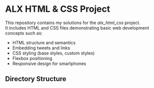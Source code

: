 # ALX HTML & CSS Project

This repository contains my solutions for the *alx_html_css* project.  
It includes HTML and CSS files demonstrating basic web development concepts such as:

- HTML structure and semantics
- Embedding tweets and links
- CSS styling (base styles, custom styles)
- Flexbox positioning
- Responsive design for smartphones

## Directory Structure